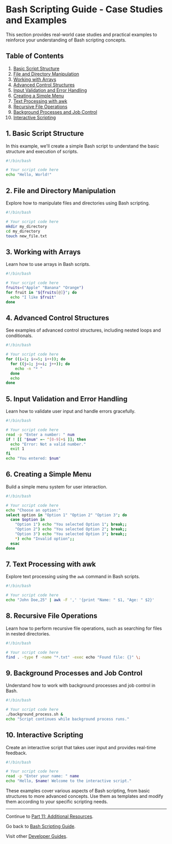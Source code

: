 # Bash Scripting Guide - Case Studies and Examples

This section provides real-world case studies and practical examples to reinforce your understanding of Bash scripting concepts.

## Table of Contents

1. [Basic Script Structure](#1-basic-script-structure)
2. [File and Directory Manipulation](#2-file-and-directory-manipulation)
3. [Working with Arrays](#3-working-with-arrays)
4. [Advanced Control Structures](#4-advanced-control-structures)
5. [Input Validation and Error Handling](#5-input-validation-and-error-handling)
6. [Creating a Simple Menu](#6-creating-a-simple-menu)
7. [Text Processing with awk](#7-text-processing-with-awk)
8. [Recursive File Operations](#8-recursive-file-operations)
9. [Background Processes and Job Control](#9-background-processes-and-job-control)
10. [Interactive Scripting](#10-interactive-scripting)

## 1. Basic Script Structure

In this example, we'll create a simple Bash script to understand the basic structure and execution of scripts.

```bash
#!/bin/bash

# Your script code here
echo "Hello, World!"
```

## 2. File and Directory Manipulation

Explore how to manipulate files and directories using Bash scripting.

```bash
#!/bin/bash

# Your script code here
mkdir my_directory
cd my_directory
touch new_file.txt
```

## 3. Working with Arrays

Learn how to use arrays in Bash scripts.

```bash
#!/bin/bash

# Your script code here
fruits=("Apple" "Banana" "Orange")
for fruit in "${fruits[@]}"; do
  echo "I like $fruit"
done
```

## 4. Advanced Control Structures

See examples of advanced control structures, including nested loops and conditionals.

```bash
#!/bin/bash

# Your script code here
for ((i=1; i<=5; i++)); do
  for ((j=1; j<=i; j++)); do
    echo -n "* "
  done
  echo
done
```

## 5. Input Validation and Error Handling

Learn how to validate user input and handle errors gracefully.

```bash
#!/bin/bash

# Your script code here
read -p "Enter a number: " num
if ! [[ "$num" =~ ^[0-9]+$ ]]; then
  echo "Error: Not a valid number."
  exit 1
fi
echo "You entered: $num"
```

## 6. Creating a Simple Menu

Build a simple menu system for user interaction.

```bash
#!/bin/bash

# Your script code here
echo "Choose an option:"
select option in "Option 1" "Option 2" "Option 3"; do
  case $option in
    "Option 1") echo "You selected Option 1"; break;;
    "Option 2") echo "You selected Option 2"; break;;
    "Option 3") echo "You selected Option 3"; break;;
    *) echo "Invalid option";;
  esac
done
```

## 7. Text Processing with awk

Explore text processing using the `awk` command in Bash scripts.

```bash
#!/bin/bash

# Your script code here
echo "John Doe,25" | awk -F ',' '{print "Name: " $1, "Age: " $2}'
```

## 8. Recursive File Operations

Learn how to perform recursive file operations, such as searching for files in nested directories.

```bash
#!/bin/bash

# Your script code here
find . -type f -name "*.txt" -exec echo "Found file: {}" \;
```

## 9. Background Processes and Job Control

Understand how to work with background processes and job control in Bash.

```bash
#!/bin/bash

# Your script code here
./background_process.sh &
echo "Script continues while background process runs."
```

## 10. Interactive Scripting

Create an interactive script that takes user input and provides real-time feedback.

```bash
#!/bin/bash

# Your script code here
read -p "Enter your name: " name
echo "Hello, $name! Welcome to the interactive script."
```

These examples cover various aspects of Bash scripting, from basic structures to more advanced concepts. Use them as templates and modify them according to your specific scripting needs.

---
Continue to [Part 11: Additional Resources](11.resources.md).

Go back to [Bash Scripting Guide](README.md).

Visit other [Developer Guides](../README.md).
